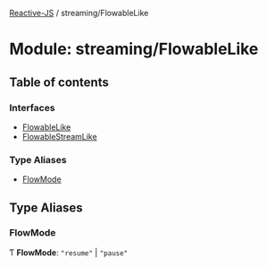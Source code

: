 [Reactive-JS](../README.md) / streaming/FlowableLike

# Module: streaming/FlowableLike

## Table of contents

### Interfaces

- [FlowableLike](../interfaces/streaming_FlowableLike.FlowableLike.md)
- [FlowableStreamLike](../interfaces/streaming_FlowableLike.FlowableStreamLike.md)

### Type Aliases

- [FlowMode](streaming_FlowableLike.md#flowmode)

## Type Aliases

### FlowMode

Ƭ **FlowMode**: ``"resume"`` \| ``"pause"``
